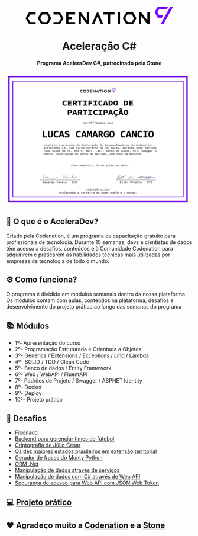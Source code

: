 <p align="center">
<img width="400" src="assets/codenation-logo.png">
</p>
<h1 align="center">Aceleração C#</h1>
<h4 align="center">Programa AceleraDev C#, patrocinado pela Stone</h4>

<p align="center">
<img width="600" src="assets/certificado.png">
</p>

## 🤔 O que é o AceleraDev?

Criado pela Codenation, é um programa de capacitação gratuito para profissionais de tecnologia. 
Durante 10 semanas, devs e cientistas de dados têm acesso a desafios, conteúdos e à Comunidade Codenation para adquirirem e praticarem as habilidades técnicas mais utilizadas por empresas de tecnologia de todo o mundo.

## ⚙ Como funciona? 

O programa é dividido em módulos semanais dentro da nossa plataforma. Os módulos contam com aulas, conteúdos na plataforma, desafios e desenvolvimento do projeto prático ao longo das semanas do programa

## 📚 Módulos

- 1º- Apresentação do curso
- 2º- Programação Estruturada e Orientada a Objetos
- 3º- Generics / Extensions / Exceptions / Linq / Lambda
- 4º- SOLID / TDD / Clean Code 
- 5º- Banco de dados / Entity Framework
- 6º- Web / WebAPI / FluentAPI
- 7º- Padrões de Projeto / Swagger / ASPNET Identity
- 8º- Docker
- 9º- Deploy
- 10º- Projeto prático

## 🚀 Desafios

- [Fibonacci](https://github.com/LucasCancio/aceleradev-csharp/tree/master/csharp-0)
- [Backend para gerenciar times de futebol](https://github.com/LucasCancio/aceleradev-csharp/tree/master/csharp-1)
- [Criptografia de Júlio César](https://github.com/LucasCancio/aceleradev-csharp/tree/master/csharp-2)
- [Os dez maiores estados brasileiros em extensão territorial](https://github.com/LucasCancio/aceleradev-csharp/tree/master/csharp-3)
- [Gerador de frases do Monty Python](https://github.com/LucasCancio/aceleradev-csharp/tree/master/csharp-5)
- [ORM .Net](https://github.com/LucasCancio/aceleradev-csharp/tree/master/csharp-7)
- [Manipulação de dados através de serviços](https://github.com/LucasCancio/aceleradev-csharp/tree/master/csharp-8)
- [Manipulação de dados com C# através de Web API](https://github.com/LucasCancio/aceleradev-csharp/tree/master/csharp-9)
- [Segurança de acesso para Web API com JSON Web Token](https://github.com/LucasCancio/aceleradev-csharp/tree/master/csharp-10)

## 💻 [Projeto prático](https://github.com/LucasCancio/codenation-cadeoerro)

## ❤ Agradeço muito a [Codenation](https://www.codenation.dev/) e a [Stone](https://www.stone.com.br/)
